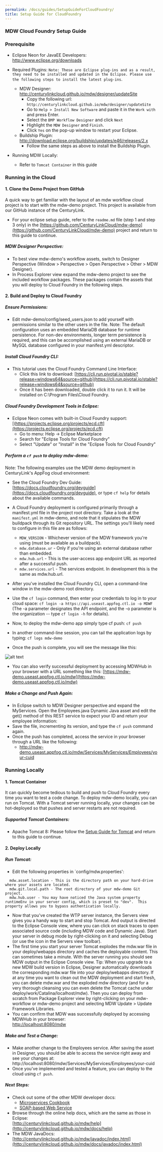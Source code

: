 ```yaml
---
permalink: /docs/guides/SetupGuideForCloudFoundry/
title: Setup Guide for CloudFoundry
---
```


### MDW Cloud Foundry Setup Guide

### Prerequisite
 - Eclipse Neon for JavaEE Developers:  
   http://www.eclipse.org/downloads
 - Required Plugins: 
   `Note: These are Eclipse plug-ins and as a result, they need to be installed and updated in the Eclipse. Please use the following steps to install the latest plug-ins`.
   - MDW Designer:  http://centurylinkcloud.github.io/mdw/designer/updateSite
     - Copy the following url: `http://centurylinkcloud.github.io/mdw/designer/updateSite`
     - Go to `Help > Install New Software` and paste it in the `Work with` and press Enter.
     - Select the `BMP Workflow Designer` and click `Next`
     - Highlight the `MDW Designer` and `Finish`.
     - Click `Yes` on the pop-up window to restart your Eclipse.
   - Buildship Plugin: http://download.eclipse.org/buildship/updates/e46/releases/2.x
     - Follow the same steps as above to install the Buildship Plugin.
       
 - Running MDW Locally:
     - Refer to `Tomcat Container` in this guide 
 
### Running in the Cloud

#### 1. Clone the Demo Project from GitHub

A quick way to get familiar with the layout of an mdw workflow cloud project is to start with the mdw-demo project. This project is available from our GitHub instance of the CenturyLink.
- For your eclipse setup guide, refer to the `readme.md` file (step 1 and step 3 only) in the [https://github.com/CenturyLinkCloud/mdw-demo](https://github.com/CenturyLinkCloud/mdw-demo) project and return to this guide to continue. 

##### MDW Designer Perspective:
-	To best view mdw-demo's workflow assets, switch to Designer Perspective (Window > Perspective > Open Perspective > Other > MDW Designer).
-	In Process Explorer view expand the mdw-demo project to see the included workflow packages.  These packages contain the assets that you will deploy to Cloud Foundry in the following steps.

#### 2. Build and Deploy to Cloud Foundry

##### Ensure Permissions:
-	Edit mdw-demo/config/seed_users.json to add yourself with permissions similar to the other users in the file.  Note: The default configuration uses an embedded MariaDB database for runtime persistence.  For non-dev environments, longer term persistence is required, and this can be accomplished using an external MariaDB or MySQL database configured in your manifest.yml descriptor.

##### Install Cloud Foundry CLI:
-	This tutorial uses the Cloud Foundry Command Line Interface:     
    - Click this link to download: [https://cli.run.pivotal.io/stable?release=windows64&source=github](https://cli.run.pivotal.io/stable?release=windows64&source=github)
    - Once it has been downloaded, double click it to run it. It will be installed on C:\Program Files\Cloud Foundry.

##### Cloud Foundry Development Tools in Eclipse:
-	Eclipse Neon comes with built-in Cloud Foundry support: [(https://projects.eclipse.org/projects/ecd.cft](https://projects.eclipse.org/projects/ecd.cft)    
    - Go to menu: Help -> Eclipse Marketplace
    - Search for "Eclipse Tools for Cloud Foundry"
    - Select "Update" or "Install" in the "Eclipse Tools for Cloud Foundry" 

##### Perform a `cf push` to deploy mdw-demo:
Note: The following examples use the MDW demo deployment in CenturyLink's AppFog cloud environment:
-   See the Cloud Foundry Dev Guide: [https://docs.cloudfoundry.org/devguide](https://docs.cloudfoundry.org/devguide), or type `cf help` for details about the available commands. 
-	A Cloud Foundry deployment is configured primarily through a manifest.yml file in the project root directory.  Take a look at the `manifest.yml` in mdw-demo, and note that it stipulates the MDW buildpack through its Git repository URL.  The settings you'll likely need to configure in this file are as follows:
    - `MDW_VERSION` - Whichever version of the MDW framework you're using (must be available as a buildpack).
    - `mdw.database.ur` - Only if you're using an external database rather than embedded.
    - `mdw.hub.url` - This is the user-access app endpoint URL as reported after a successful push.  
    - `mdw.services.url` - The services endpoint.  In development this is the same as mdw.hub.url.

-	After you've installed the Cloud Foundry CLI, open a command-line window in the mdw-demo root directory.  
-   Use the `cf login` command, then enter your credentials to log in to your cloud space:
    `cf login -a https://api.useast.appfog.ctl.io -o MDWF` (The -a parameter designates the API endpoint, and the -o parameter is the organization -- type `cf login -h` for details).
        
-	Now, to deploy the mdw-demo app simply type cf push: `cf push`
-	In another command-line session, you can tail the application logs by typing: `cf logs mdw-demo`
-	Once the push is complete, you will see the message like this:

   ![alt text](../images/commanLineDeployment.png "commanLineDeployment")
    
-  You can also verify successful deployment by accessing MDWHub in your browser with a URL something like this: 
   [https://mdw-demo.useast.appfog.ctl.io/mdw](https://mdw-demo.useast.appfog.ctl.io/mdw)

##### Make a Change and Push Again:
-	In Eclipse switch to MDW Designer perspective and expand the MyServices.  Open the Employees.java Dynamic Java asset and edit the get() method of this REST service to expect your ID and return your employee information:
-	Save the file, incrementing its version, and type the `cf push` command again.
-	Once the push has completed, access the service in your browser through a URL like the following: 
     - http://mdw-demo.useast.appfog.ctl.io/mdw/Services/MyServices/Employees/your-cuid

### Running Locally
#### 1. Tomcat Container

It can quickly become tedious to build and push to Cloud Foundry every time you want to test a code change.  To deploy mdw-demo locally, you can run on Tomcat.  With a Tomcat server running locally, your changes can be hot-deployed so that pushes and server restarts are not required.

##### Supported Tomcat Containers:
-	Apache Tomcat 8: Please follow the [Setup Guide for Tomcat](../SetupGuideForTomcat/) and return to this guide to continue.                             
 
#### 2. Deploy Locally

##### Run Tomcat:
-	Edit the following properties in `config/mdw.properties':
```
  mdw.asset.location - This is the directory path on your hard-drive where your assets are located.     
  mdw.git.local.path - The root directory of your mdw-demo Git project.     
  mdw.hub.user - You may have noticed the Java system property runtimeEnv in your server config, which is preset to "dev".  This property allows you to bypass authentication locally.  
```
-	Now that you've created the WTP server instance, the Servers view gives you a handy way to start and stop Tomcat.  And output is directed to the Eclipse Console view, where you can click on stack traces to open associated source code (including MDW code and Dynamic Java).  Start your server in debug mode by right-clicking on it and selecting Debug (or use the icon in the Servers view toolbar).
-	The first time you start your server Tomcat explodes the mdw.war file in your deploy/webapps directory and caches the deployable content.  This can sometimes take a minute.  With the server running you should see MDW output in the Eclipse Console view.
Tip: When you upgrade to a new MDW build version in Eclipse, Designer automatically downloads the corresponding mdw.war file into your deploy/webapps directory.  If at any time you want to clean out the MDW deployment and start fresh, you can delete mdw.war and the exploded mdw directory (and for a very thorough cleansing you can even delete the Tomcat cache under deploy/work/Catalina/localhost/mdw).  Then you can deploy from scratch from Package Explorer view by right-clicking on your mdw-workflow or mdw-demo project and selecting MDW Update > Update Framework Libraries.
-	You can confirm that MDW was successfully deployed by accessing MDWHub in your browser:                          
  [http://localhost:8080/mdw](http://localhost:8080/mdw)

##### Make and Test a Change:
-	Make another change to the Employees service.  After saving the asset in Designer, you should be able to access the service right away and see your changes at:                                             
  http://localhost:8080/mdw/Services/MyServices/Employees/your-cuid
-	Once you've implemented and tested a feature, you can deploy to the cloud using `cf push`.

##### Next Steps:
-	Check out some of the other MDW developer docs:       
    - [Microservices Cookbook](../MicroservicesCookbook/)            
    - [SOAP-based Web Service](../SOAPService/)
-	Browse through the online help docs, which are the same as those in Eclipse:                             
 	  [http://centurylinkcloud.github.io/mdw/help](http://centurylinkcloud.github.io/mdw/docs/help)
-	The MDW JavaDocs:                                                     
      [http://centurylinkcloud.github.io/mdw/javadoc/index.html](http://centurylinkcloud.github.io/mdw/docs/javadoc/index.html)
